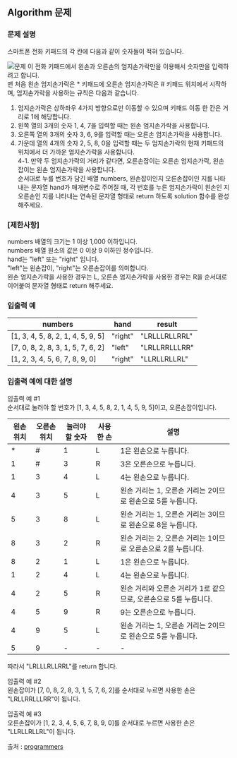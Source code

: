 ## Algorithm 문제      
     
### 문제 설명     
스마트폰 전화 키패드의 각 칸에 다음과 같이 숫자들이 적혀 있습니다.     

![문제](https://grepp-programmers.s3.ap-northeast-2.amazonaws.com/files/production/4b69a271-5f4a-4bf4-9ebf-6ebed5a02d8d/kakao_phone1.png)
이 전화 키패드에서 왼손과 오른손의 엄지손가락만을 이용해서 숫자만을 입력하려고 합니다.     
맨 처음 왼손 엄지손가락은 * 키패드에 오른손 엄지손가락은 # 키패드 위치에서 시작하며, 엄지손가락을 사용하는 규칙은 다음과 같습니다.     
     
1. 엄지손가락은 상하좌우 4가지 방향으로만 이동할 수 있으며 키패드 이동 한 칸은 거리로 1에 해당합니다.     
2. 왼쪽 열의 3개의 숫자 1, 4, 7을 입력할 때는 왼손 엄지손가락을 사용합니다.     
3. 오른쪽 열의 3개의 숫자 3, 6, 9를 입력할 때는 오른손 엄지손가락을 사용합니다.     
4. 가운데 열의 4개의 숫자 2, 5, 8, 0을 입력할 때는 두 엄지손가락의 현재 키패드의 위치에서 더 가까운 엄지손가락을 사용합니다.     
4-1. 만약 두 엄지손가락의 거리가 같다면, 오른손잡이는 오른손 엄지손가락, 왼손잡이는 왼손 엄지손가락을 사용합니다.     
순서대로 누를 번호가 담긴 배열 numbers, 왼손잡이인지 오른손잡이인 지를 나타내는 문자열 hand가 매개변수로 주어질 때, 각 번호를 누른 엄지손가락이 왼손인 지 오른손인 지를 나타내는 연속된 문자열 형태로 return 하도록 solution 함수를 완성해주세요.      

### [제한사항]     
numbers 배열의 크기는 1 이상 1,000 이하입니다.     
numbers 배열 원소의 값은 0 이상 9 이하인 정수입니다.     
hand는 "left" 또는 "right" 입니다.     
"left"는 왼손잡이, "right"는 오른손잡이를 의미합니다.     
왼손 엄지손가락을 사용한 경우는 L, 오른손 엄지손가락을 사용한 경우는 R을 순서대로 이어붙여 문자열 형태로 return 해주세요.     
     
### 입출력 예     
|numbers	                        |   hand  |    result     |
|---------------------------------|---------|---------------|
|[1, 3, 4, 5, 8, 2, 1, 4, 5, 9, 5]| "right" | "LRLLLRLLRRL" |    
|[7, 0, 8, 2, 8, 3, 1, 5, 7, 6, 2]| "left"  | "LRLLRRLLLRR" |    
|[1, 2, 3, 4, 5, 6, 7, 8, 9, 0]   | "right" | "LLRLLRLLRL"  |   
    
### 입출력 예에 대한 설명    
입출력 예 #1    
순서대로 눌러야 할 번호가 [1, 3, 4, 5, 8, 2, 1, 4, 5, 9, 5]이고, 오른손잡이입니다.    
      
|왼손 위치| 오른손 위치 | 눌러야 할 숫자  |	사용한 손  |	설명    |
|---------|-----------|----------------|-------------|----------------------------|
|*	     |     #	  |        1	    |      L	   |  1은 왼손으로 누릅니다.|    
|1	     |     #	  |        3	    |      R	   |  3은 오른손으로 누릅니다.|    
|1	     |     3	  |        4	    |      L	   |  4는 왼손으로 누릅니다.|    
|4	     |     3	  |        5	    |      L	   |  왼손 거리는 1, 오른손 거리는 2이므로 왼손으로 5를 누릅니다.|    
|5	     |     3	  |        8	    |      L	   |  왼손 거리는 1, 오른손 거리는 3이므로 왼손으로 8을 누릅니다.|    
|8	     |     3	  |        2	    |      R	   |  왼손 거리는 2, 오른손 거리는 1이므로 오른손으로 2를 누릅니다.|    
|8	     |     2	  |        1	    |      L	   |  1은 왼손으로 누릅니다.|    
|1	     |     2	  |        4	    |      L	   |  4는 왼손으로 누릅니다.|    
|4	     |     2	  |        5	    |      R	   |  왼손 거리와 오른손 거리가 1로 같으므로, 오른손으로 5를 누릅니다.|    
|4	     |     5	  |        9	    |      R	   |  9는 오른손으로 누릅니다.|    
|4	     |     9	  |        5	    |      L	   |  왼손 거리는 1, 오른손 거리는 2이므로 왼손으로 5를 누릅니다.|    
|5	     |     9	  |        -	    |      -	   | - |     
따라서 "LRLLLRLLRRL"를 return 합니다.    
    
입출력 예 #2    
왼손잡이가 [7, 0, 8, 2, 8, 3, 1, 5, 7, 6, 2]를 순서대로 누르면 사용한 손은 "LRLLRRLLLRR"이 됩니다.    
    
입출력 예 #3    
오른손잡이가 [1, 2, 3, 4, 5, 6, 7, 8, 9, 0]를 순서대로 누르면 사용한 손은 "LLRLLRLLRL"이 됩니다.    

출처 : [programmers](https://programmers.co.kr/learn/courses/30/lessons/67256)
